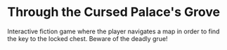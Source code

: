 # Through the Cursed Palace's Grove

Interactive fiction game where the player navigates a map in order to find the key to the locked chest. Beware of the deadly grue!
